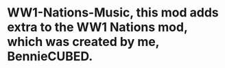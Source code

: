 # WW1-Nations-Music, this mod adds extra to the WW1 Nations mod, which was created by me, BennieCUBED.
